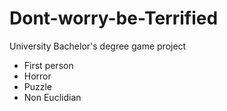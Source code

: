 # Dont-worry-be-Terrified
University Bachelor's degree game project
- First person
- Horror
- Puzzle
- Non Euclidian
